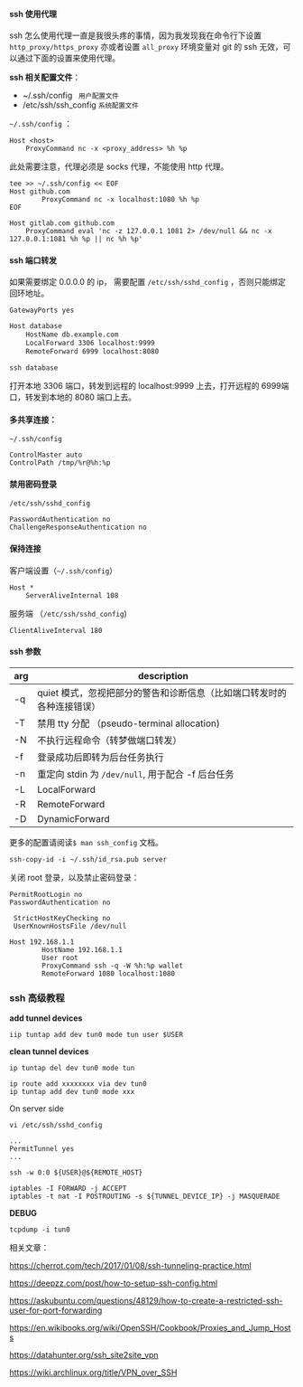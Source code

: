 #### ssh 使用代理

ssh 怎么使用代理一直是我很头疼的事情，因为我发现我在命令行下设置 `http_proxy/https_proxy` 亦或者设置 `all_proxy` 环境变量对 git 的 ssh 无效，可以通过下面的设置来使用代理。

**ssh 相关配置文件**：

-   ~/.ssh/config   ` 用户配置文件`
-   /etc/ssh/ssh_config    `系统配置文件`



`~/.ssh/config` ：

```
Host <host>
    ProxyCommand nc -x <proxy_address> %h %p
```

此处需要注意，代理必须是 socks 代理，不能使用 http 代理。

```
tee >> ~/.ssh/config << EOF
Host github.com
		ProxyCommand nc -x localhost:1080 %h %p
EOF
```



```config
Host gitlab.com github.com
    ProxyCommand eval 'nc -z 127.0.0.1 1081 2> /dev/null && nc -x 127.0.0.1:1081 %h %p || nc %h %p'
```



#### ssh 端口转发

如果需要绑定 0.0.0.0 的 ip， 需要配置 `/etc/ssh/sshd_config` ，否则只能绑定回环地址。

```
GatewayPorts yes
```



```sh
Host database
    HostName db.example.com
    LocalForward 3306 localhost:9999
    RemoteForward 6999 localhost:8080
```

```
ssh database
```

打开本地 3306 端口，转发到远程的 localhost:9999 上去，打开远程的 6999端口，转发到本地的 8080 端口上去。



#### 多共享连接：

`~/.ssh/config`

```
ControlMaster auto
ControlPath /tmp/%r@%h:%p
```



#### 禁用密码登录

`/etc/ssh/sshd_config`

```
PasswordAuthentication no
ChallengeResponseAuthentication no
```



#### 保持连接

客户端设置（`~/.ssh/config`）

```
Host *
	ServerAliveInternal 108
```

服务端 （`/etc/ssh/sshd_config`)

```
ClientAliveInterval 180
```



#### ssh 参数

| arg  | description                                                  |
| ---- | ------------------------------------------------------------ |
| -q   | quiet 模式，忽视把部分的警告和诊断信息（比如端口转发时的各种连接错误） |
| -T   | 禁用 tty 分配 （pseudo-terminal allocation)                  |
| -N   | 不执行远程命令（转梦做端口转发）                             |
| -f   | 登录成功后即转为后台任务执行                                 |
| -n   | 重定向 stdin 为 `/dev/null`, 用于配合 -f 后台任务            |
| -L   | LocalForward                                                 |
| -R   | RemoteForward                                                |
| -D   | DynamicForward                                               |

更多的配置请阅读`$ man ssh_config` 文档。



```
ssh-copy-id -i ~/.ssh/id_rsa.pub server
```



关闭 root 登录，以及禁止密码登录：

```
PermitRootLogin no
PasswordAuthentication no
```



```
 StrictHostKeyChecking no
 UserKnownHostsFile /dev/null
```


```
Host 192.168.1.1 
        HostName 192.168.1.1
        User root
        ProxyCommand ssh -q -W %h:%p wallet
        RemoteForward 1080 localhost:1080
```




### ssh 高级教程

**add tunnel devices**

```
iip tuntap add dev tun0 mode tun user $USER
```

**clean tunnel devices**

```
ip tuntap del dev tun0 mode tun
```

```
ip route add xxxxxxxx via dev tun0
ip tuntap add dev tun0 mode xxx
```

On server side

```
vi /etc/ssh/sshd_config
```

```
...
PermitTunnel yes
...
```

```shell
ssh -w 0:0 ${USER}@${REMOTE_HOST}
```

```
iptables -I FORWARD -j ACCEPT
iptables -t nat -I POSTROUTING -s ${TUNNEL_DEVICE_IP} -j MASQUERADE
```

**DEBUG**

```
tcpdump -i tun0
```







相关文章：

https://cherrot.com/tech/2017/01/08/ssh-tunneling-practice.html

https://deepzz.com/post/how-to-setup-ssh-config.html

https://askubuntu.com/questions/48129/how-to-create-a-restricted-ssh-user-for-port-forwarding

https://en.wikibooks.org/wiki/OpenSSH/Cookbook/Proxies_and_Jump_Hosts

https://datahunter.org/ssh_site2site_vpn

https://wiki.archlinux.org/title/VPN_over_SSH
